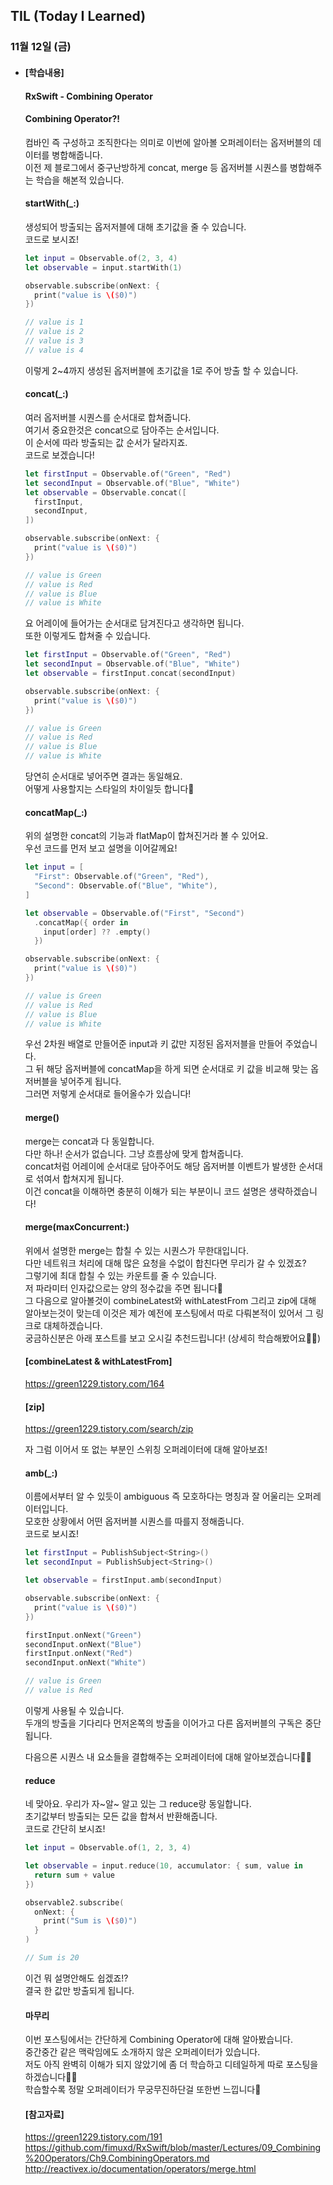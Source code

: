 ## TIL (Today I Learned)

### 11월 12일 (금)

- #### [학습내용]
  
  #### RxSwift - Combining Operator   

  #### Combining Operator?!
  컴바인 즉 구성하고 조직한다는 의미로 이번에 알아볼 오퍼레이터는 옵저버블의 데이터를 병합해줍니다.   
  이전 제 블로그에서 중구난방하게 concat, merge 등 옵저버블 시퀀스를 병합해주는 학습을 해본적 있습니다.   

  #### startWith(_:)   
  생성되어 방출되는 옵저저블에 대해 초기값을 줄 수 있습니다.   
  코드로 보시죠!   
  ```swift
  let input = Observable.of(2, 3, 4)
  let observable = input.startWith(1)
  
  observable.subscribe(onNext: {
    print("value is \($0)")
  })
  
  // value is 1
  // value is 2
  // value is 3
  // value is 4
  ```
  이렇게 2~4까지 생성된 옵저버블에 초기값을 1로 주어 방출 할 수 있습니다.   

  #### concat(_:)   
  여러 옵저버블 시퀀스를 순서대로 합쳐줍니다.   
  여기서 중요한것은 concat으로 담아주는 순서입니다.  
  이 순서에 따라 방출되는 값 순서가 달라지죠.  
  코드로 보겠습니다!   
  ```swift
  let firstInput = Observable.of("Green", "Red")
  let secondInput = Observable.of("Blue", "White")
  let observable = Observable.concat([
    firstInput,
    secondInput,
  ])
  
  observable.subscribe(onNext: {
    print("value is \($0)")
  })
  
  // value is Green
  // value is Red
  // value is Blue
  // value is White
  ```
  요 어레이에 들어가는 순서대로 담겨진다고 생각하면 됩니다.   
  또한 이렇게도 합쳐줄 수 있습니다.   
  ```swift
  let firstInput = Observable.of("Green", "Red")
  let secondInput = Observable.of("Blue", "White")
  let observable = firstInput.concat(secondInput)
  
  observable.subscribe(onNext: {
    print("value is \($0)")
  })
  
  // value is Green
  // value is Red
  // value is Blue
  // value is White
  ```
  당연히 순서대로 넣어주면 결과는 동일해요.   
  어떻게 사용할지는 스타일의 차이일듯 합니다🙌   

  #### concatMap(_:)   
  위의 설명한 concat의 기능과 flatMap이 합쳐진거라 볼 수 있어요.   
  우선 코드를 먼저 보고 설명을 이어갈께요!  
  ```swift
  let input = [
    "First": Observable.of("Green", "Red"),
    "Second": Observable.of("Blue", "White"),
  ]
  
  let observable = Observable.of("First", "Second")
    .concatMap({ order in
      input[order] ?? .empty()
    })
  
  observable.subscribe(onNext: {
    print("value is \($0)")
  })
  
  // value is Green
  // value is Red
  // value is Blue
  // value is White
  ```
  우선 2차원 배열로 만들어준 input과 키 값만 지정된 옵저저블을 만들어 주었습니다.   
  그 뒤 해당 옵저버블에 concatMap을 하게 되면 순서대로 키 값을 비교해 맞는 옵저버블을 넣어주게 됩니다.   
  그러면 저렇게 순서대로 들어올수가 있습니다!   

  #### merge()   
  merge는 concat과 다 동일합니다.   
  다만 하나! 순서가 없습니다. 그냥 흐름상에 맞게 합쳐줍니다.   
  concat처럼 어레이에 순서대로 담아주어도 해당 옵저버블 이벤트가 발생한 순서대로 섞여서 합쳐지게 됩니다.   
  이건 concat을 이해하면 충분히 이해가 되는 부분이니 코드 설명은 생략하겠습니다!   

  #### merge(maxConcurrent:)   
  위에서 설명한 merge는 합칠 수 있는 시퀀스가 무한대입니다.   
  다만 네트워크 처리에 대해 많은 요청을 수없이 합친다면 무리가 갈 수 있겠죠?  
  그렇기에 최대 합칠 수 있는 카운트를 줄 수 있습니다.   
  저 파라미터 인자값으로는 양의 정수값을 주면 됩니다🐏   
  그 다음으로 알아볼것이 combineLatest와 withLatestFrom 그리고 zip에 대해 알아보는것이 맞는데 이것은 제가 예전에 포스팅에서 따로 다뤄본적이 있어서 그 링크로 대체하겠습니다.   
  궁금하신분은 아래 포스트를 보고 오시길 추천드립니다! (상세히 학습해봤어요🙋🏻)   
  #### [combineLatest & withLatestFrom]   
  https://green1229.tistory.com/164   
  #### [zip]     
  https://green1229.tistory.com/search/zip   
  
  
  자 그럼 이어서 또 없는 부분인 스위칭 오퍼레이터에 대해 알아보죠!   
  
  
  #### amb(_:)   
  이름에서부터 알 수 있듯이 ambiguous 즉 모호하다는 명칭과 잘 어울리는 오퍼레이터입니다.   
  모호한 상황에서 어떤 옵저버블 시퀀스를 따를지 정해줍니다.   
  코드로 보시죠!   
  ```swift
  let firstInput = PublishSubject<String>()
  let secondInput = PublishSubject<String>()
  
  let observable = firstInput.amb(secondInput)
  
  observable.subscribe(onNext: {
    print("value is \($0)")
  })
  
  firstInput.onNext("Green")
  secondInput.onNext("Blue")
  firstInput.onNext("Red")
  secondInput.onNext("White")
  
  // value is Green
  // value is Red
  ```
  이렇게 사용될 수 있습니다.   
  두개의 방출을 기다리다 먼저온쪽의 방출을 이어가고 다른 옵저버블의 구독은 중단됩니다.   
  
  다음으론 시퀀스 내 요소들을 결합해주는 오퍼레이터에 대해 알아보겠습니다🙋🏻   
  
  
  #### reduce  
  네 맞아요. 우리가 자~알~ 알고 있는 그 reduce랑 동일합니다.   
  초기값부터 방출되는 모든 값을 합쳐서 반환해줍니다.   
  코드로 간단히 보시죠!   
  ```swift
  let input = Observable.of(1, 2, 3, 4)
  
  let observable = input.reduce(10, accumulator: { sum, value in
    return sum + value
  })
  
  observable2.subscribe(
    onNext: {
      print("Sum is \($0)")
    }
  )
  
  // Sum is 20
  ```
  이건 뭐 설명안해도 쉽겠죠!?   
  결국 한 값만 방출되게 됩니다.   
  
  #### 마무리   
  이번 포스팅에서는 간단하게 Combining Operator에 대해 알아봤습니다.   
  중간중간 같은 맥락임에도 소개하지 않은 오퍼레이터가 있습니다.    
  저도 아직 완벽히 이해가 되지 않았기에 좀 더 학습하고 디테일하게 따로 포스팅을 하겠습니다🙏🏻   
  학습할수록 정말 오퍼레이터가 무궁무진하단걸 또한번 느낍니다🤭   
  
  #### [참고자료]   
  https://green1229.tistory.com/191   
  https://github.com/fimuxd/RxSwift/blob/master/Lectures/09_Combining%20Operators/Ch9.CombiningOperators.md    
  http://reactivex.io/documentation/operators/merge.html   
